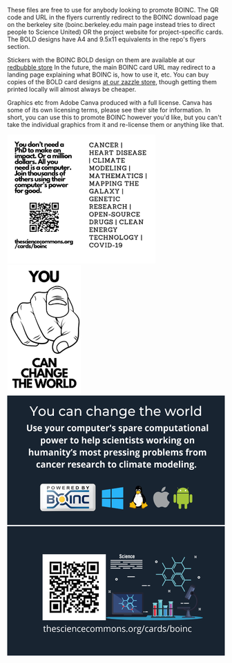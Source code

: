 These files are free to use for anybody looking to promote BOINC. The QR code and URL in the flyers currently redirect to the BOINC download page on the berkeley site (boinc.berkeley.edu main page instead tries to direct people to Science United) OR the project website for project-specific cards. The BOLD designs have A4 and 9.5x11 equivalents in the repo's flyers section.

Stickers with the BOINC BOLD design on them are available at our [redbubble store](https://www.redbubble.com/shop/ap/152119682) In the future, the main BOINC card URL may redirect to a landing page explaining what BOINC is, how to use it, etc. You can buy copies of the BOLD card designs [at our zazzle store](https://www.zazzle.com/store/the_sci), though getting them printed locally will almost always be cheaper.

Graphics etc from Adobe Canva produced with a full license. Canva has some of its own licensing terms, please see their site for information. In short, you can use this to promote BOINC however you'd like, but you can't take the individual graphics from it and re-license them or anything like that.

<img src="/cards/BOINC-BOLD-2.png" height="300"><img src="/cards/BOINC-BOLD-1.png" height="300"><img src="/cards/BOINC_BOLD_2-1.png" height="300">
<img src="/cards/BOINC%20General-1.png" height="300"><img src="/cards/BOINC%20General-2.png" height="300">
